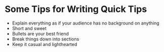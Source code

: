 # Some Tips for Writing Quick Tips
- Explain everything as if your audience has no background on anything
- Short and sweet
- Bullets are your best friend
- Break things down into sections
- Keep it casual and lighthearted

